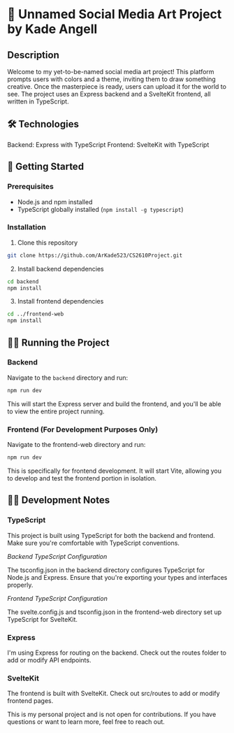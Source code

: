 # 🎨 Unnamed Social Media Art Project by Kade Angell

## Description

Welcome to my yet-to-be-named social media art project! This platform prompts users with colors and a theme, inviting them to draw something creative. Once the masterpiece is ready, users can upload it for the world to see. The project uses an Express backend and a SvelteKit frontend, all written in TypeScript.

## 🛠 Technologies

Backend: Express with TypeScript
Frontend: SvelteKit with TypeScript
## 🚀 Getting Started

### Prerequisites
- Node.js and npm installed
- TypeScript globally installed (`npm install -g typescript`)
### Installation
1. Clone this repository
```bash
git clone https://github.com/ArKade523/CS2610Project.git
```
2. Install backend dependencies
```bash
cd backend
npm install
```
3. Install frontend dependencies
```bash
cd ../frontend-web
npm install
```
## 🏃‍♂️ Running the Project

### Backend
Navigate to the `backend` directory and run:

```bash
npm run dev
```
This will start the Express server and build the frontend, and you'll be able to view the entire project running.

### Frontend (For Development Purposes Only)
Navigate to the frontend-web directory and run:

```bash
npm run dev
```
This is specifically for frontend development. It will start Vite, allowing you to develop and test the frontend portion in isolation.

## 👷‍♀️ Development Notes

### TypeScript
This project is built using TypeScript for both the backend and frontend. Make sure you're comfortable with TypeScript conventions.

*Backend TypeScript Configuration*

The tsconfig.json in the backend directory configures TypeScript for Node.js and Express. Ensure that you're exporting your types and interfaces properly.

*Frontend TypeScript Configuration*

The svelte.config.js and tsconfig.json in the frontend-web directory set up TypeScript for SvelteKit.

### Express
I'm using Express for routing on the backend. Check out the routes folder to add or modify API endpoints.

### SvelteKit
The frontend is built with SvelteKit. Check out src/routes to add or modify frontend pages.

This is my personal project and is not open for contributions. If you have questions or want to learn more, feel free to reach out.
